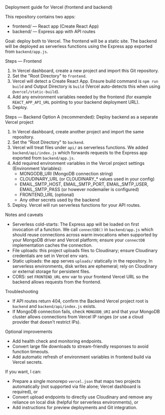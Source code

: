 Deployment guide for Vercel (frontend and backend)

This repository contains two apps:
- frontend/ — React app (Create React App)
- backend/  — Express app with API routes

Goal: deploy both to Vercel. The frontend will be a static site. The backend will be deployed as serverless functions using the Express app exported from `backend/app.js`.

Steps — Frontend
1. In Vercel dashboard, create a new project and import this Git repository.
2. Set the "Root Directory" to `frontend`.
3. Vercel will detect a Create React App. Ensure build command is `npm run build` and Output Directory is `build` (Vercel auto-detects this when using `@vercel/static-build`).
4. Add any environment variables needed by the frontend (for example `REACT_APP_API_URL` pointing to your backend deployment URL).
5. Deploy.

Steps — Backend
Option A (recommended): Deploy backend as a separate Vercel project
1. In Vercel dashboard, create another project and import the same repository.
2. Set the "Root Directory" to `backend`.
3. Vercel will treat files under `api/` as serverless functions. We added `backend/api/index.js` which forwards requests to the Express app exported from `backend/app.js`.
4. Add required environment variables in the Vercel project settings (Environment Variables):
   - MONGODB_URI (MongoDB connection string)
   - CLOUDINARY_URL (or CLOUDINARY_* values used in your config)
   - EMAIL_SMTP_HOST, EMAIL_SMTP_PORT, EMAIL_SMTP_USER, EMAIL_SMTP_PASS (or however nodemailer is configured)
   - FRONTEND_URL (optional)
   - Any other secrets used by the backend
5. Deploy. Vercel will run serverless functions for your API routes.

Notes and caveats
- Serverless cold-starts: The Express app will be loaded on first invocation of a function. We call `connectDB()` in `backend/app.js` which should reuse connections across warm invocations when supported by your MongoDB driver and Vercel platform; ensure your `connectDB` implementation caches the connection.
- File uploads: this project uploads files to Cloudinary; ensure Cloudinary credentials are set in Vercel env vars.
- Static uploads: the app serves `uploads/` statically in the repository. In serverless environments, disk writes are ephemeral; rely on Cloudinary or external storage for persistent files.
- CORS: set `FRONTEND_URL` env var to your frontend Vercel URL so the backend allows requests from the frontend.

Troubleshooting
- If API routes return 404, confirm the Backend Vercel project root is `backend` and `backend/api/index.js` exists.
- If MongoDB connection fails, check `MONGODB_URI` and that your MongoDB cluster allows connections from Vercel IP ranges (or use a cloud provider that doesn't restrict IPs).

Optional improvements
- Add health check and monitoring endpoints.
- Convert large file downloads to stream-friendly responses to avoid function timeouts.
- Add automatic refresh of environment variables in frontend build via Vercel secrets.

If you want, I can:
- Prepare a single monorepo `vercel.json` that maps two projects automatically (not supported via file alone; Vercel dashboard is required), or
- Convert upload endpoints to directly use Cloudinary and remove any reliance on local disk (helpful for serverless environments), or
- Add instructions for preview deployments and Git integration.
